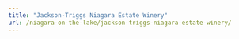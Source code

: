 ```yaml
---
title: "Jackson-Triggs Niagara Estate Winery"
url: /niagara-on-the-lake/jackson-triggs-niagara-estate-winery/
---
```

